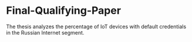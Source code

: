 # Final-Qualifying-Paper
The thesis analyzes the percentage of IoT devices with default credentials in the Russian Internet segment.
